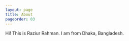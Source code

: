 ```yaml
---
layout: page
title: About
pageorder: 03
---
```


Hi! This is Raziur Rahman. I am from Dhaka, Bangladesh.